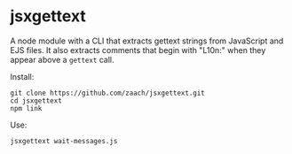 
# jsxgettext

A node module with a CLI that extracts gettext strings from JavaScript and EJS files. It also extracts comments that begin with "L10n:" when they appear above a `gettext` call.

Install:

    git clone https://github.com/zaach/jsxgettext.git
    cd jsxgettext
    npm link

Use:

    jsxgettext wait-messages.js
